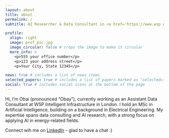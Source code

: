 ```yaml
---
layout: about
title: about
permalink: /
subtitle: AI Researcher & Data Consultant in <a href='https://www.wsp.com/en-gb/services/intelligent-transport-systems-its'>Intelligent Infrastructure</a>. 

profile:
  align: right
  image: prof_pic.jpg
  image_circular: false # crops the image to make it circular
  more_info: >
    <p>555 your office number</p>
    <p>123 your address street</p>
    <p>Your City, State 12345</p>

news: true # includes a list of news items
selected_papers: true # includes a list of papers marked as "selected={true}"
social: true # includes social icons at the bottom of the page
---
```


Hi, I’m Obai (pronounced “Obay”), currently working as an Assistant Data Consultant at WSP Intelligent Infrastructure in London. I hold an MSc in Artificial Intelligence, building on a background in Electrical Engineering. My expertise spans data consulting and AI research, with a strong focus on applying AI in energy-related fields.

Connect wih me on [LinkedIn](https://www.linkedin.com/in/obai-gasmalla/) - glad to have a chat :) 

